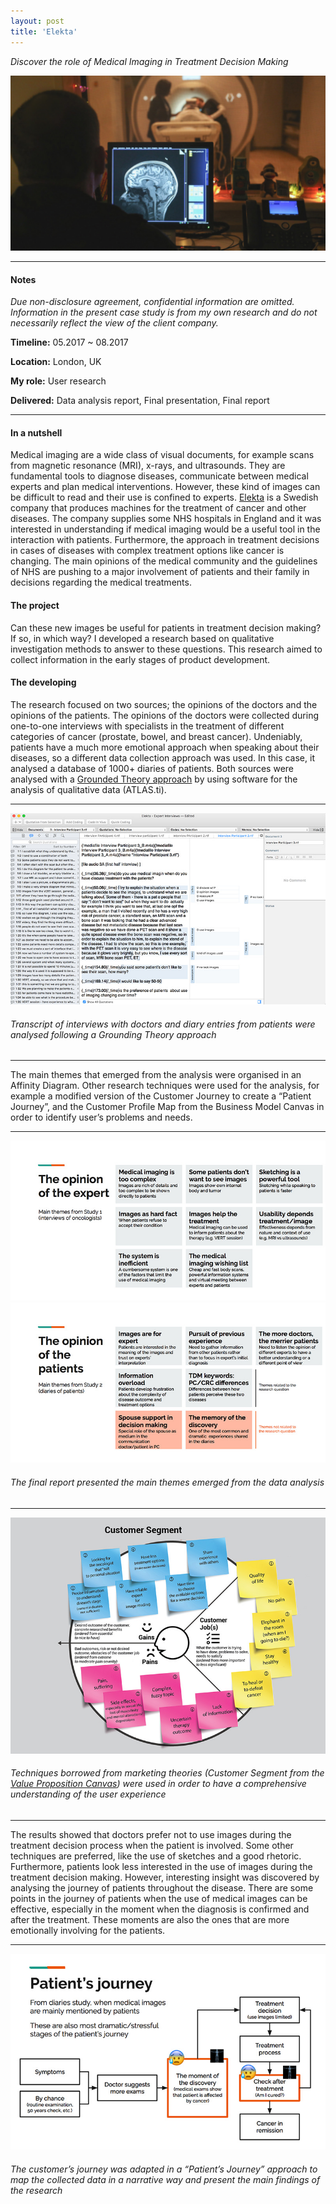 ```yaml
---
layout: post
title: 'Elekta'
---
```


*Discover the role of Medical Imaging in Treatment Decision Making*

![Elekta](https://raw.githubusercontent.com/ecodallaluna/portfolio/master/assets/img/projects/proj-2/thumb.jpg)

-----

#### Notes

*Due non-disclosure agreement, confidential information are omitted. Information in the present case study is from my own research and do not necessarily reflect the view of the client company.*

**Timeline:** 05.2017 ~ 08.2017

**Location:**  London, UK

**My role:** User research

**Delivered:** Data analysis report, Final presentation, Final report

-----

#### In a nutshell
Medical imaging are a wide class of visual documents, for example scans from magnetic resonance (MRI), x-rays, and ultrasounds. They are fundamental tools to diagnose diseases, communicate between medical experts and plan medical interventions. However, these kind of images can be difficult to read and their use is confined to experts.
[Elekta](https://www.elekta.com/) is a Swedish company that produces machines for the treatment of cancer and other diseases. The company supplies some NHS hospitals in England and it was interested in understanding if medical imaging would be a useful tool in the interaction with patients. Furthermore, the approach in treatment decisions in cases of diseases with complex treatment options like cancer is changing. The main opinions of the medical community and the guidelines of NHS are pushing to a major involvement of patients and their family in decisions regarding the medical treatments.

#### The project
Can these new images be useful for patients in treatment decision making? If so, in which way? I developed a research based on qualitative investigation methods to answer to these questions. This research aimed to collect information in the early stages of product development.

#### The developing
The research focused on two sources; the opinions of the doctors and the opinions of the patients. The opinions of the doctors were collected during one-to-one interviews with specialists in the treatment of different categories of cancer (prostate, bowel, and breast cancer). Undeniably, patients have a much more emotional approach when speaking about their diseases, so a different data collection approach was used. In this case, it analysed a database of 1000+ diaries of patients. Both sources were analysed with a [Grounded Theory approach](https://en.wikipedia.org/wiki/Grounded_theory) by using software for the analysis of qualitative data (ATLAS.ti). 

-----

![Elekta Grounded Theory Analysis](https://raw.githubusercontent.com/ecodallaluna/portfolio/master/assets/img/projects/proj-2/elekta_grounded.jpg)
###### Transcript of interviews with doctors and diary entries from patients were analysed following a Grounding Theory approach

-----

The main themes that emerged from the analysis were organised in an Affinity Diagram. Other research techniques were used for the analysis, for example a modified version of the Customer Journey to create a “Patient Journey”, and the Customer Profile Map from the Business Model Canvas in order to identify user’s problems and needs.

-----

![Elekta Grounded Theory Analysis](https://raw.githubusercontent.com/ecodallaluna/portfolio/master/assets/img/projects/proj-2/elekta-themes1.jpg)
![Elekta Grounded Theory Analysis](https://raw.githubusercontent.com/ecodallaluna/portfolio/master/assets/img/projects/proj-2/elekta-themes2.jpg)
###### The final report presented the main themes emerged from the data analysis

-----

![Elekta Grounded Customer Segment](https://raw.githubusercontent.com/ecodallaluna/portfolio/master/assets/img/projects/proj-2/elekta-customer-segment.jpg)
###### Techniques borrowed from marketing theories (Customer Segment from the [Value Proposition Canvas](https://strategyzer.com/canvas/value-proposition-canvas)) were used in order to have a comprehensive understanding of the user experience

-----

The results showed that doctors prefer not to use images during the treatment decision process when the patient is involved. Some other techniques are preferred, like the use of sketches and a good rhetoric. Furthermore, patients look less interested in the use of images during the treatment decision making. However, interesting insight was discovered by analysing the journey of patients throughout the disease. There are some points in the journey of patients when the use of medical images can be effective, especially in the moment when the diagnosis is confirmed and after the treatment. These moments are also the ones that are more emotionally involving for the patients.

-----

![Elekta Patient's journey](https://raw.githubusercontent.com/ecodallaluna/portfolio/master/assets/img/projects/proj-2/elekta-patients_journey.jpg)
###### The customer’s journey was adapted in a “Patient’s Journey” approach to map the collected data in a narrative way and present the main findings of the research
